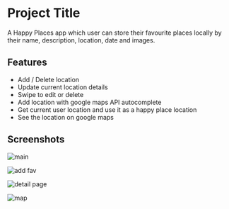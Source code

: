 
# Project Title

A Happy Places app which user can store their favourite places locally by their name, description, location, date and images.



## Features

- Add / Delete location
- Update current location details
- Swipe to edit or delete
- Add location with google maps API autocomplete
- Get current user location and use it as a happy place location
- See the location on google maps

## Screenshots

![main](https://user-images.githubusercontent.com/101017069/202225041-75b1c0c1-cf3b-400b-a044-ae698e85a026.PNG)

![add fav](https://user-images.githubusercontent.com/101017069/202225251-b95f7212-bc8e-4807-bd4d-cb604eb1afbd.PNG)

![detail page](https://user-images.githubusercontent.com/101017069/202225412-d08af48a-10fd-4417-baf5-1a39671c7931.PNG)

![map](https://user-images.githubusercontent.com/101017069/202225517-d000c321-c603-40f8-8fee-cf7fb6f8a619.PNG)
